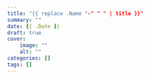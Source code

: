 ```yaml
---
title: "{{ replace .Name "-" " " | title }}"
summary: ""
date: {{ .Date }}
draft: true
cover:
    image: ""
    alt: ""
categories: []
tags: []
---
```


